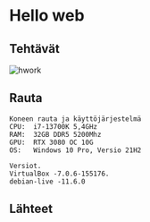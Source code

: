 # Hello web

## Tehtävät
![hwork](https://user-images.githubusercontent.com/122887067/216271052-69745423-eb54-4218-9395-ed9ce29d8fb4.png)

## Rauta

    Koneen rauta ja käyttöjärjestelmä
    CPU:  i7-13700K 5,4GHz
    RAM:  32GB DDR5 5200Mhz
    GPU:  RTX 3080 OC 10G
    OS:   Windows 10 Pro, Versio 21H2
    
    Versiot. 
    VirtualBox -7.0.6-155176.
    debian-live -11.6.0






## Lähteet
